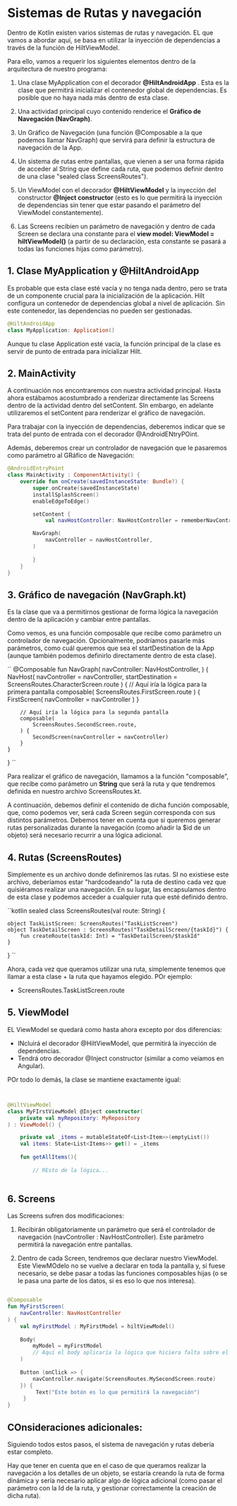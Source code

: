 # Sistemas de Rutas y navegación

Dentro de Kotlin existen varios sistemas de rutas y navegación. EL que vamos a abordar aquí, se basa en utilizar la inyección de dependencias a través de la función de HiltViewModel.

Para ello, vamos a requerir los siguientes elementos dentro de la arquitectura de nuestro programa:

1. Una clase MyApplication con el decorador **@HiltAndroidApp** . Esta es la clase que permitirá inicializar el contenedor global de dependencias. Es posible que no haya nada más dentro de esta clase.

2. Una actividad principal cuyo contenido renderice el **Gráfico de Navegación (NavGraph)**. 

3. Un Gráfico de Navegación (una función @Composable a la que podemos llamar NavGraph) que servirá para definir la estructura de navegación de la App.

4. Un sistema de rutas entre pantallas, que vienen a ser una forma rápida de acceder al String que define cada ruta, que podemos definir dentro de una clase "sealed class ScreensRoutes"). 

5. Un ViewModel con el decorador **@HiltViewModel** y la inyección del constructor **@Inject constructor** (esto es lo que permitirá la inyección de dependencias sin tener que estar pasando el parámetro del ViewModel constantemente).


6. Las Screens recibien un parámetro de navegación y dentro de cada Screen se declara una constante para el **view model: ViewModel = hiltViewModel()** (a partir de su declaración, esta constante se pasará a todas las funciones hijas como parámetro).



## 1. Clase MyApplication y @HiltAndroidApp

Es probable que esta clase esté vacía y no tenga nada dentro, pero se trata de un componente crucial para la inicialización de la aplicación. Hilt configura un contenedor de dependencias global a nivel de aplicación. Sin este contenedor, las dependencias no pueden ser gestionadas.

```kotlin
@HiltAndroidApp
class MyApplication: Application()
```

Aunque tu clase Application esté vacía, la función principal de la clase es servir de punto de entrada para inicializar Hilt. 

## 2. MainActivity

A continuación nos encontraremos con nuestra actividad principal. Hasta ahora estábamos acostumbrado a renderizar directamente las Screens dentro de la actividad dentro del setContent. SIn embargo, en adelante utilizaremos el setContent para renderizar el gráfico de navegación.

Para trabajar con la inyección de dependencias, deberemos indicar que se trata del punto de entrada con el decorador @AndroidENtryPOint. 

Además, deberemos crear un controlador de navegación que le pasaremos como parámetro al GRáfico de Navegación:

```kotlin
@AndroidEntryPoint
class MainActivity : ComponentActivity() {
    override fun onCreate(savedInstanceState: Bundle?) {
        super.onCreate(savedInstanceState)
        installSplashScreen()
        enableEdgeToEdge()

        setContent {
            val navHostController: NavHostController = rememberNavController()

		NavGraph(
		    navController = navHostController,
		)
		    
        }
    }
}
```

## 3. Gráfico de navegación (NavGraph.kt)

Es la clase que va a permitirnos gestionar de forma lógica la navegación dentro de la aplicación y cambiar entre pantallas.

Como vemos, es una función composable que recibe como parámetro un controlador de navegación. Opcionalmente, podríamos pasarle más parámetros, como cuál queremos que sea el startDestination de la App (aunque también podemos definirlo directamente dentro de esta clase).

``
@Composable
fun NavGraph(
    navController: NavHostController,
) {
    NavHost(
        navController = navController,
        startDestination = ScreensRoutes.CharacterScreen.route 
    ) {
        // Aquí iría la lógica para la primera pantalla 
        composable(
            ScreensRoutes.FirstScreen.route
        ) {
            FirstScreen(
                navController = navController
            )
        }

        // Aquí iría la lógica para la segunda pantalla 
        composable(
            ScreensRoutes.SecondScreen.route,
        ) {
            SecondScreen(navController = navController)
        }
    }
}
``

Para realizar el gráfico de navegación, llamamos a la función "composable", que recibe como parámetro un **String** que será la ruta y que tendremos definida en nuestro archivo ScreensRoutes.kt.

A continuación, debemos definir el contenido de dicha función composable, que, como podemos ver, será cada Screen según corresponda con sus distintos parámetros. Debemos tener en cuenta que si queremos generar rutas personalizadas durante la navegación (como añadir la $id de un objeto) será necesario recurrir a una lógica adicional.


## 4. Rutas (ScreensRoutes)

Simplemente es un archivo donde definiremos las rutas. SI no existiese este archivo, deberíamos estar "hardcodeando" la ruta de destino cada vez que quisiéramos realizar una navegación. En su lugar, las encapsulamos dentro de esta clase y podemos acceder a cualquier ruta que esté definido dentro. 

``kotlin
sealed class ScreensRoutes(val route: String) {
    
    object TaskListScreen: ScreensRoutes("TaskListScreen")
    object TaskDetailScreen : ScreensRoutes("TaskDetailScreen/{taskId}") {
        fun createRoute(taskId: Int) = "TaskDetailScreen/$taskId"
    }
}
``

Ahora, cada vez que queramos utilizar una ruta, simplemente tenemos que llamar a esta clase + la ruta que hayamos elegido. POr ejemplo:

- ScreensRoutes.TaskListScreen.route


## 5. ViewModel 

EL ViewModel se quedará como hasta ahora excepto por dos diferencias:
- INcluirá el decorador @HiltViewModel, que permitirá la inyección de dependencias.
- Tendrá otro decorador @Inject constructor (similar a como veíamos en Angular).

POr todo lo demás, la clase se mantiene exactamente igual:

```kotlin


@HiltViewModel
class MyFIrstViewModel @Inject constructor(
    private val myRepository: MyRepository
) : ViewModel() {

    private val _items = mutableStateOf<List<Item>>(emptyList())
    val items: State<List<Items>> get() = _items
    
    fun getAllItems(){
    
    	// REsto de la lógica...
    
```

## 6. Screens

Las Screens sufren dos modificaciones:

1. Recibirán obligatoriamente un parámetro que será el controlador de navegación (navController : NavHostController). Este parámetro permitirá la navegación entre pantallas.

2. Dentro de cada Screen, tendremos que declarar nuestro ViewModel. Este ViewMOdelo no se vuelve a declarar en toda la pantalla y, si fuese necesario, se debe pasar a todas las funciones composables hijas (o se le pasa una parte de los datos, si es eso lo que nos interesa).

```kotlin

@Composable
fun MyFirstScreen(
	navController: NavHostController
) {
	val myFirstModel : MyFirstModel = hiltViewModel()
	
	Body(
	    myModel = myFirstModel
	    // Aquí el body aplicaría la lógica que hiciera falta sobre el modelo
	)
	
	Button (onClick => {
	    navController.navigate(ScreensRoutes.MySecondScreen.route)
	}) {
	     Text("Este botón es lo que permitirá la navegación")
	 }
}

```

## COnsideraciones adicionales:

Siguiendo todos estos pasos, el sistema de navegación y rutas debería estar completo.

Hay que tener en cuenta que en el caso de que queramos realizar la navegación a los detalles de un objeto, se estaría creando la ruta de forma dinámica y sería necesario aplicar algo de lógica adicional (como pasar el parámetro con la Id de la ruta, y gestionar correctamente la creación de dicha ruta).
	
	
	
















